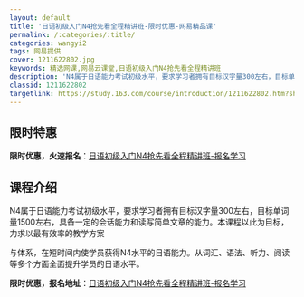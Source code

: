 ```yaml
---
layout: default
title: '日语初级入门N4抢先看全程精讲班-限时优惠-网易精品课'
permalink: /:categories/:title/
categories: wangyi2
tags: 网易提供
cover: 1211622802.jpg
keywords: 精选网课,网易云课堂,日语初级入门N4抢先看全程精讲班
description: 'N4属于日语能力考试初级水平，要求学习者拥有目标汉字量300左右，目标单词量1500左右，具备一定的会话能力和读写简单文'
classid: 1211622802
targetlink: https://study.163.com/course/introduction/1211622802.htm?share=1&shareId=1025206652&utm_campaign=share&utm_medium=iphoneShare&utm_source=&utm_u=1025206652
---
```


## 限时特惠

**限时优惠，火速报名**：[日语初级入门N4抢先看全程精讲班-报名学习](https://study.163.com/course/introduction/1211622802.htm?share=1&shareId=1025206652&utm_campaign=share&utm_medium=iphoneShare&utm_source=&utm_u=1025206652)

## 课程介绍

N4属于日语能力考试初级水平，要求学习者拥有目标汉字量300左右，目标单词量1500左右，具备一定的会话能力和读写简单文章的能力。本课程以此为目标，力求以最有效率的教学方案

与体系，在短时间内使学员获得N4水平的日语能力。从词汇、语法、听力、阅读等多个方面全面提升学员的日语水平。

**限时优惠，报名地址**：[日语初级入门N4抢先看全程精讲班-报名学习](https://study.163.com/course/introduction/1211622802.htm?share=1&shareId=1025206652&utm_campaign=share&utm_medium=iphoneShare&utm_source=&utm_u=1025206652)

